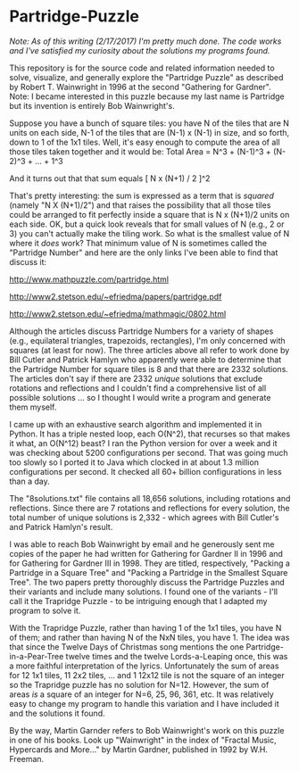 # Partridge-Puzzle
_Note: As of this writing (2/17/2017) I'm pretty much done. The code works and I've satisfied my curiosity about the solutions my programs found._ 

This repository is for the source code and related information needed to solve, visualize, and generally explore the "Partridge Puzzle" as described by Robert T. Wainwright in 1996 at the second "Gathering for Gardner". Note: I became interested in this puzzle because my last name is Partridge but its invention is entirely Bob Wainwright's. 

Suppose you have a bunch of square tiles: you have N of the tiles that are N units on each side, N-1 of the tiles that are (N-1) x (N-1) in size, and so forth, down to 1 of the 1x1 tiles. Well, it's easy enough to compute the area of all those tiles taken together and it would be:
    Total Area = N^3 + (N-1)^3 + (N-2)^3 + ... + 1^3

And it turns out that that sum equals [ N x (N+1) / 2 ]^2

That's pretty interesting: the sum is expressed as a term that is _squared_ (namely "N X (N+1)/2") and that raises the possibility that all those tiles could be arranged to fit perfectly inside a square that is N x (N+1)/2 units on each side. OK, but a quick look reveals that for small values of N (e.g., 2 or 3) you can't actually make the tiling work. So what is the smallest value of N where it _does_ work? That minimum value of N is sometimes called the "Partridge Number" and here are the only links I've been able to find that discuss it:

http://www.mathpuzzle.com/partridge.html

http://www2.stetson.edu/~efriedma/papers/partridge.pdf

http://www2.stetson.edu/~efriedma/mathmagic/0802.html

Although the articles discuss Partridge Numbers for a variety of shapes (e.g., equilateral triangles, trapezoids, rectangles), I'm only concerned with squares (at least for now). The three articles above all refer to work done by Bill Cutler and Patrick Hamlyn who apparently were able to determine that the Partridge Number for square tiles is 8 and that there are 2332 solutions. The articles don't say if there are 2332 _unique_ solutions that exclude rotations and reflections and I couldn't find a comprehensive list of all possible solutions ... so I thought I would write a program and generate them myself.

I came up with an exhaustive search algorithm and implemented it in Python. It has a triple nested loop, each O(N^2), that recurses so that makes it what, an O(N^12) beast? I ran the Python version for over a week and it was checking about 5200 configurations per second. That was going much too slowly so I ported it to Java which clocked in at about 1.3 million configurations per second. It checked all 60+ billion configurations in less than a day.

The "8solutions.txt" file contains all 18,656 solutions, including rotations and reflections. Since there are 7 rotations and reflections for every solution, the total number of unique solutions is 2,332 - which agrees with Bill Cutler's and Patrick Hamlyn's result.

I was able to reach Bob Wainwright by email and he generously sent me copies of the paper he had written for Gathering for Gardner II in 1996 and for Gathering for Gardner III in 1998. They are titled, respectively, "Packing a Partridge in a Square Tree" and "Packing a Partridge in the Smallest Square Tree". The two papers pretty thoroughly discuss the Partridge Puzzles and their variants and include many solutions. I found one of the variants - I'll call it the Trapridge Puzzle - to be intriguing enough that I adapted my program to solve it.

With the Trapridge Puzzle, rather than having 1 of the 1x1 tiles, you have N of them; and rather than having N of the NxN tiles, you have 1. The idea was that since the Twelve Days of Christmas song mentions the one Partridge-in-a-Pear-Tree twelve times and the twelve Lords-a-Leaping once, this was a more faithful interpretation of the lyrics. Unfortunately the sum of areas for 12 1x1 tiles, 11 2x2 tiles, ... and 1 12x12 tile is not the square of an integer so the Trapridge puzzle has no solution for N=12. However, the sum of areas _is_ a square of an integer for N=6, 25, 96, 361, etc. It was relatively easy to change my program to handle this variation and I have included it and the solutions it found.  

By the way, Martin Garnder refers to Bob Wainwright's work on this puzzle in one of his books. Look up "Wainwright" in the index of "Fractal Music, Hypercards and More..." by Martin Gardner, published in 1992 by W.H. Freeman. 


